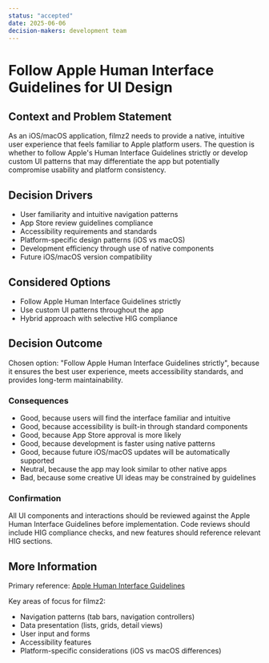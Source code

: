 ```yaml
---
status: "accepted"
date: 2025-06-06
decision-makers: development team
---
```


# Follow Apple Human Interface Guidelines for UI Design

## Context and Problem Statement

As an iOS/macOS application, filmz2 needs to provide a native, intuitive user experience that feels familiar to Apple platform users. The question is whether to follow Apple's Human Interface Guidelines strictly or develop custom UI patterns that may differentiate the app but potentially compromise usability and platform consistency.

## Decision Drivers

* User familiarity and intuitive navigation patterns
* App Store review guidelines compliance
* Accessibility requirements and standards
* Platform-specific design patterns (iOS vs macOS)
* Development efficiency through use of native components
* Future iOS/macOS version compatibility

## Considered Options

* Follow Apple Human Interface Guidelines strictly
* Use custom UI patterns throughout the app
* Hybrid approach with selective HIG compliance

## Decision Outcome

Chosen option: "Follow Apple Human Interface Guidelines strictly", because it ensures the best user experience, meets accessibility standards, and provides long-term maintainability.

### Consequences

* Good, because users will find the interface familiar and intuitive
* Good, because accessibility is built-in through standard components
* Good, because App Store approval is more likely
* Good, because development is faster using native patterns
* Good, because future iOS/macOS updates will be automatically supported
* Neutral, because the app may look similar to other native apps
* Bad, because some creative UI ideas may be constrained by guidelines

### Confirmation

All UI components and interactions should be reviewed against the Apple Human Interface Guidelines before implementation. Code reviews should include HIG compliance checks, and new features should reference relevant HIG sections.

## More Information

Primary reference: [Apple Human Interface Guidelines](https://developer.apple.com/design/human-interface-guidelines)

Key areas of focus for filmz2:

* Navigation patterns (tab bars, navigation controllers)
* Data presentation (lists, grids, detail views)
* User input and forms
* Accessibility features
* Platform-specific considerations (iOS vs macOS differences)
